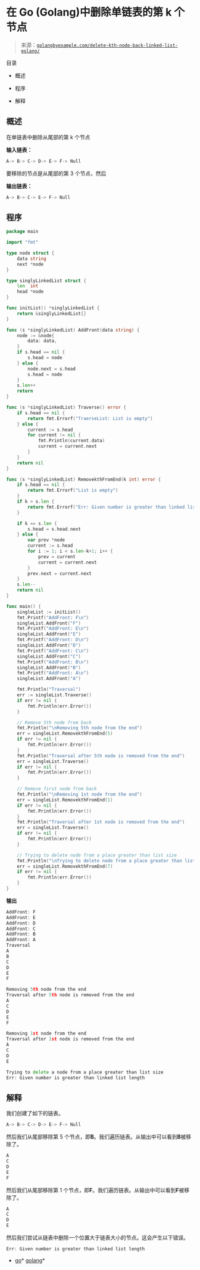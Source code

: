 <!--yml

分类：未分类

日期：2024-10-13 06:37:07

-->

# 在 Go (Golang)中删除单链表的第 k 个节点

> 来源：[`golangbyexample.com/delete-kth-node-back-linked-list-golang/`](https://golangbyexample.com/delete-kth-node-back-linked-list-golang/)

目录

+   概述

+   程序

+   解释

## **概述**

在单链表中删除从尾部的第 k 个节点

**输入链表：**

```go
A-> B-> C-> D-> E-> F-> Null
```

要移除的节点是从尾部的第 3 个节点，然后

**输出链表：**

```go
A-> B-> C-> E-> F-> Null
```

## **程序**

```go
package main

import "fmt"

type node struct {
	data string
	next *node
}

type singlyLinkedList struct {
	len  int
	head *node
}

func initList() *singlyLinkedList {
	return &singlyLinkedList{}
}

func (s *singlyLinkedList) AddFront(data string) {
	node := &node{
		data: data,
	}
	if s.head == nil {
		s.head = node
	} else {
		node.next = s.head
		s.head = node
	}
	s.len++
	return
}

func (s *singlyLinkedList) Traverse() error {
	if s.head == nil {
		return fmt.Errorf("TraerseList: List is empty")
	} else {
		current := s.head
		for current != nil {
			fmt.Println(current.data)
			current = current.next
		}
	}
	return nil
}

func (s *singlyLinkedList) RemovekthFromEnd(k int) error {
	if s.head == nil {
		return fmt.Errorf("List is empty")
	}
	if k > s.len {
		return fmt.Errorf("Err: Given number is greater than linked list length")
	}

	if k == s.len {
		s.head = s.head.next
	} else {
		var prev *node
		current := s.head
		for i := 1; i < s.len-k+1; i++ {
			prev = current
			current = current.next
		}
		prev.next = current.next
	}
	s.len--
	return nil
}

func main() {
	singleList := initList()
	fmt.Printf("AddFront: F\n")
	singleList.AddFront("F")
	fmt.Printf("AddFront: E\n")
	singleList.AddFront("E")
	fmt.Printf("AddFront: D\n")
	singleList.AddFront("D")
	fmt.Printf("AddFront: C\n")
	singleList.AddFront("C")
	fmt.Printf("AddFront: B\n")
	singleList.AddFront("B")
	fmt.Printf("AddFront: A\n")
	singleList.AddFront("A")

	fmt.Println("Traversal")
	err := singleList.Traverse()
	if err != nil {
		fmt.Println(err.Error())
	}

	// Remove 5th node from back
	fmt.Println("\nRemoving 5th node from the end")
	err = singleList.RemovekthFromEnd(5)
	if err != nil {
		fmt.Println(err.Error())
	}
	fmt.Println("Traversal after 5th node is removed from the end")
	err = singleList.Traverse()
	if err != nil {
		fmt.Println(err.Error())
	}

	// Remove first node from back
	fmt.Println("\nRemoving 1st node from the end")
	err = singleList.RemovekthFromEnd(1)
	if err != nil {
		fmt.Println(err.Error())
	}
	fmt.Println("Traversal after 1st node is removed from the end")
	err = singleList.Traverse()
	if err != nil {
		fmt.Println(err.Error())
	}

	// Trying to delete node from a place greater than list size
	fmt.Println("\nTrying to delete node from a place greater than list size")
	err = singleList.RemovekthFromEnd(7)
	if err != nil {
		fmt.Println(err.Error())
	}
}
```

**输出**

```go
AddFront: F
AddFront: E
AddFront: D
AddFront: C
AddFront: B
AddFront: A
Traversal
A
B
C
D
E
F

Removing 5th node from the end
Traversal after 5th node is removed from the end
A
C
D
E
F

Removing 1st node from the end
Traversal after 1st node is removed from the end
A
C
D
E

Trying to delete a node from a place greater than list size
Err: Given number is greater than linked list length
```

## **解释**

我们创建了如下的链表。

```go
A-> B-> C-> D-> E-> F-> Null
```

然后我们从尾部移除第 5 个节点，即**B**。我们遍历链表。从输出中可以看到**B**被移除了。

```go
A
C
D
E
F
```

然后我们从尾部移除第 1 个节点，即**F**。我们遍历链表。从输出中可以看到**F**被移除了。

```go
A
C
D
E
```

然后我们尝试从链表中删除一个位置大于链表大小的节点。这会产生以下错误。

```go
Err: Given number is greater than linked list length
```

+   [go](https://golangbyexample.com/tag/go/)*   [golang](https://golangbyexample.com/tag/golang/)*
